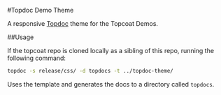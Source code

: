 #Topdoc Demo Theme

A responsive [Topdoc](https://github.com/topcoat/topdoc) theme for the Topcoat Demos.


##Usage

If the topcoat repo is cloned locally as a sibling of this repo, running the following command:

```bash
topdoc -s release/css/ -d topdocs -t ../topdoc-theme/
```

Uses the template and generates the docs to a directory called `topdocs`.
